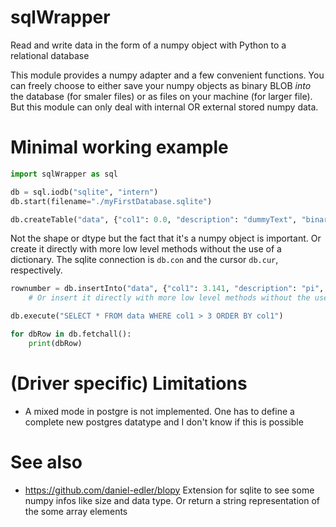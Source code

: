# sqlWrapper
Read and write data in the form of a numpy object with Python to a relational database

This module provides a numpy adapter and a few convenient functions. You can freely choose to either
save your numpy objects as binary BLOB *into* the database (for smaler files) or as files on your
machine (for larger file). But this module can only deal with internal OR external stored numpy
data.

Minimal working example
========================
```python
import sqlWrapper as sql

db = sql.iodb("sqlite", "intern")
db.start(filename="./myFirstDatabase.sqlite")

db.createTable("data", {"col1": 0.0, "description": "dummyText", "binary": np.array([])})
```

Not the shape or dtype but the fact that it's a numpy object is important.
Or create it directly with more low level methods without the use of a dictionary. The sqlite connection is `db.con` and the cursor `db.cur`, respectively.

```python
rownumber = db.insertInto("data", {"col1": 3.141, "description": "pi", "binary": np.array([3, 1, 4, 1])})
    # Or insert it directly with more low level methods without the use of a dictionary

db.execute("SELECT * FROM data WHERE col1 > 3 ORDER BY col1")

for dbRow in db.fetchall():
    print(dbRow)
```

(Driver specific) Limitations
=============================

* A mixed mode in postgre is not implemented. One has to define a complete new postgres datatype and
  I don't know if this is possible

See also
========

 * https://github.com/daniel-edler/blopy Extension for sqlite to see some numpy infos like size and data type. Or return a string representation of the some array elements
